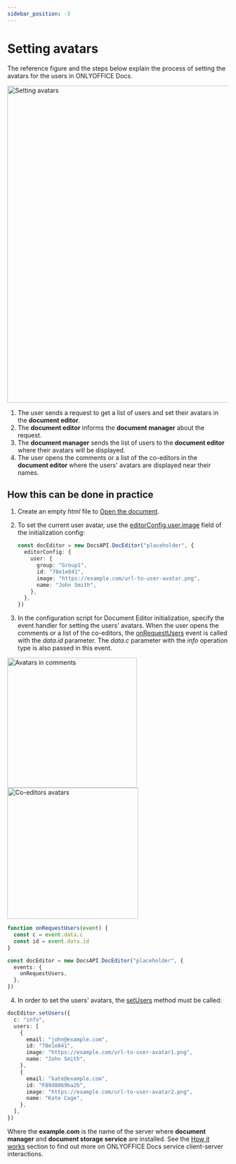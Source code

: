 ```yaml
---
sidebar_position: -3
---
```


# Setting avatars

The reference figure and the steps below explain the process of setting the avatars for the users in ONLYOFFICE Docs.

<img alt="Setting avatars" src="/assets/images/editor/avatars.png" width="720px" />

1. The user sends a request to get a list of users and set their avatars in the **document editor**.
2. The **document editor** informs the **document manager** about the request.
3. The **document manager** sends the list of users to the **document editor** where their avatars will be displayed.
4. The user opens the comments or a list of the co-editors in the **document editor** where the users' avatars are displayed near their names.

## How this can be done in practice

1. Create an empty *html* file to [Open the document](./opening-file.md#how-this-can-be-done-in-practice).

2. To set the current user avatar, use the [editorConfig.user.image](../../usage-api/config/editor/editor.md#user) field of the initialization config:

   ``` ts
   const docEditor = new DocsAPI.DocEditor("placeholder", {
     editorConfig: {
       user: {
         group: "Group1",
         id: "78e1e841",
         image: "https://example.com/url-to-user-avatar.png",
         name: "John Smith",
       },
     },
   })
   ```

3. In the configuration script for Document Editor initialization, specify the event handler for setting the users' avatars. When the user opens the comments or a list of the co-editors, the [onRequestUsers](../../usage-api/config/events.md#onrequestusers) event is called with the *data.id* parameter. The *data.c* parameter with the *info* operation type is also passed in this event.

  <img alt="Avatars in comments" src="/assets/images/editor/avatars-comments.png" width="295px" />

  <img alt="Co-editors avatars" src="/assets/images/editor/avatars-coediting.png" width="298px" />

  ``` ts
  function onRequestUsers(event) {
    const c = event.data.c
    const id = event.data.id
  }

  const docEditor = new DocsAPI.DocEditor("placeholder", {
    events: {
      onRequestUsers,
    },
  })
  ```

4. In order to set the users' avatars, the [setUsers](../../usage-api/methods.md#setUsers) method must be called:

  ``` ts
  docEditor.setUsers({
    c: "info",
    users: [
      {
        email: "john@example.com",
        id: "78e1e841",
        image: "https://example.com/url-to-user-avatar1.png",
        name: "John Smith",
      },
      {
        email: "kate@example.com",
        id: "F89d8069ba2b",
        image: "https://example.com/url-to-user-avatar2.png",
        name: "Kate Cage",
      },
    ],
  })
  ```

Where the **example.com** is the name of the server where **document manager** and **document storage service** are installed. See the [How it works](./how-it-works.md) section to find out more on ONLYOFFICE Docs service client-server interactions.
